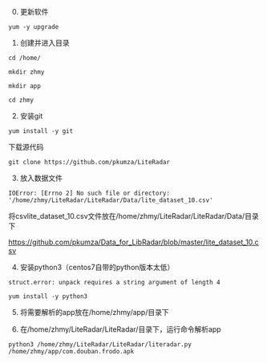 0. 更新软件

`yum -y upgrade`

1. 创建并进入目录

`cd /home/`

`mkdir zhmy`

`mkdir app`

`cd zhmy`

2. 安装git

`yum install -y git`

下载源代码

`git clone https://github.com/pkumza/LiteRadar`

3. 放入数据文件

```shell
IOError: [Errno 2] No such file or directory: '/home/zhmy/LiteRadar/LiteRadar/Data/lite_dataset_10.csv'
```

将csvlite_dataset_10.csv文件放在/home/zhmy/LiteRadar/LiteRadar/Data/目录下

https://github.com/pkumza/Data_for_LibRadar/blob/master/lite_dataset_10.csv

4. 安装python3（centos7自带的python版本太低）

```shell
struct.error: unpack requires a string argument of length 4
```

`yum install -y python3`

5. 将需要解析的app放在/home/zhmy/app/目录下

6. 在/home/zhmy/LiteRadar/LiteRadar/目录下，运行命令解析app

`python3 /home/zhmy/LiteRadar/LiteRadar/literadar.py /home/zhmy/app/com.douban.frodo.apk`
